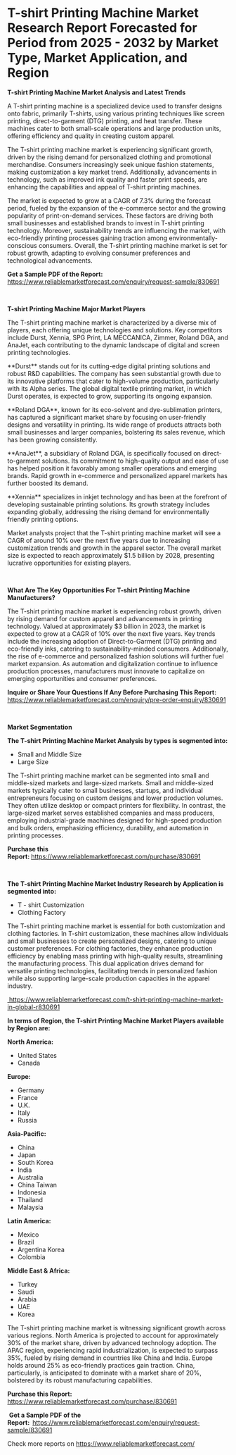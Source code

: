 <p><h1>T-shirt Printing Machine Market Research Report Forecasted for Period from 2025 -  2032 by Market Type, Market Application, and Region</h1></p><p><strong>T-shirt Printing Machine Market Analysis and Latest Trends</strong></p>
<p><p>A T-shirt printing machine is a specialized device used to transfer designs onto fabric, primarily T-shirts, using various printing techniques like screen printing, direct-to-garment (DTG) printing, and heat transfer. These machines cater to both small-scale operations and large production units, offering efficiency and quality in creating custom apparel.</p><p>The T-shirt printing machine market is experiencing significant growth, driven by the rising demand for personalized clothing and promotional merchandise. Consumers increasingly seek unique fashion statements, making customization a key market trend. Additionally, advancements in technology, such as improved ink quality and faster print speeds, are enhancing the capabilities and appeal of T-shirt printing machines.</p><p>The market is expected to grow at a CAGR of 7.3% during the forecast period, fueled by the expansion of the e-commerce sector and the growing popularity of print-on-demand services. These factors are driving both small businesses and established brands to invest in T-shirt printing technology. Moreover, sustainability trends are influencing the market, with eco-friendly printing processes gaining traction among environmentally-conscious consumers. Overall, the T-shirt printing machine market is set for robust growth, adapting to evolving consumer preferences and technological advancements.</p></p>
<p><strong>Get a Sample PDF of the Report:&nbsp;</strong> <a href="https://www.reliablemarketforecast.com/enquiry/request-sample/830691?utm_campaign=3178&utm_medium=2&utm_source=Github&utm_content=ia&utm_term=25032025&utm_id=t-shirt-printing-machine">https://www.reliablemarketforecast.com/enquiry/request-sample/830691</a></p>
<p>&nbsp;</p>
<p><strong>T-shirt Printing Machine Major Market Players</strong></p>
<p><p>The T-shirt printing machine market is characterized by a diverse mix of players, each offering unique technologies and solutions. Key competitors include Durst, Xennia, SPG Print, LA MECCANICA, Zimmer, Roland DGA, and AnaJet, each contributing to the dynamic landscape of digital and screen printing technologies.</p><p>**Durst** stands out for its cutting-edge digital printing solutions and robust R&D capabilities. The company has seen substantial growth due to its innovative platforms that cater to high-volume production, particularly with its Alpha series. The global digital textile printing market, in which Durst operates, is expected to grow, supporting its ongoing expansion.</p><p>**Roland DGA**, known for its eco-solvent and dye-sublimation printers, has captured a significant market share by focusing on user-friendly designs and versatility in printing. Its wide range of products attracts both small businesses and larger companies, bolstering its sales revenue, which has been growing consistently.</p><p>**AnaJet**, a subsidiary of Roland DGA, is specifically focused on direct-to-garment solutions. Its commitment to high-quality output and ease of use has helped position it favorably among smaller operations and emerging brands. Rapid growth in e-commerce and personalized apparel markets has further boosted its demand.</p><p>**Xennia** specializes in inkjet technology and has been at the forefront of developing sustainable printing solutions. Its growth strategy includes expanding globally, addressing the rising demand for environmentally friendly printing options.</p><p>Market analysts project that the T-shirt printing machine market will see a CAGR of around 10% over the next five years due to increasing customization trends and growth in the apparel sector. The overall market size is expected to reach approximately $1.5 billion by 2028, presenting lucrative opportunities for existing players.</p></p>
<p>&nbsp;</p>
<p><strong>What Are The Key Opportunities For T-shirt Printing Machine Manufacturers?</strong></p>
<p><p>The T-shirt printing machine market is experiencing robust growth, driven by rising demand for custom apparel and advancements in printing technology. Valued at approximately $3 billion in 2023, the market is expected to grow at a CAGR of 10% over the next five years. Key trends include the increasing adoption of Direct-to-Garment (DTG) printing and eco-friendly inks, catering to sustainability-minded consumers. Additionally, the rise of e-commerce and personalized fashion solutions will further fuel market expansion. As automation and digitalization continue to influence production processes, manufacturers must innovate to capitalize on emerging opportunities and consumer preferences.</p></p>
<p><strong>Inquire or Share Your Questions If Any Before Purchasing This Report:</strong> <a href="https://www.reliablemarketforecast.com/enquiry/pre-order-enquiry/830691?utm_campaign=3178&utm_medium=2&utm_source=Github&utm_content=ia&utm_term=25032025&utm_id=t-shirt-printing-machine">https://www.reliablemarketforecast.com/enquiry/pre-order-enquiry/830691</a></p>
<p>&nbsp;</p>
<p><strong>Market Segmentation</strong></p>
<p><strong>The T-shirt Printing Machine Market Analysis by types is segmented into:</strong></p>
<p><ul><li>Small and Middle Size</li><li>Large Size</li></ul></p>
<p><p>The T-shirt printing machine market can be segmented into small and middle-sized markets and large-sized markets. Small and middle-sized markets typically cater to small businesses, startups, and individual entrepreneurs focusing on custom designs and lower production volumes. They often utilize desktop or compact printers for flexibility. In contrast, the large-sized market serves established companies and mass producers, employing industrial-grade machines designed for high-speed production and bulk orders, emphasizing efficiency, durability, and automation in printing processes.</p></p>
<p><strong>Purchase this Report:&nbsp;</strong><a href="https://www.reliablemarketforecast.com/purchase/830691?utm_campaign=3178&utm_medium=2&utm_source=Github&utm_content=ia&utm_term=25032025&utm_id=t-shirt-printing-machine">https://www.reliablemarketforecast.com/purchase/830691</a></p>
<p>&nbsp;</p>
<p><strong>The T-shirt Printing Machine Market Industry Research by Application is segmented into:</strong></p>
<p><ul><li>T - shirt Customization</li><li>Clothing Factory</li></ul></p>
<p><p>The T-shirt printing machine market is essential for both customization and clothing factories. In T-shirt customization, these machines allow individuals and small businesses to create personalized designs, catering to unique customer preferences. For clothing factories, they enhance production efficiency by enabling mass printing with high-quality results, streamlining the manufacturing process. This dual application drives demand for versatile printing technologies, facilitating trends in personalized fashion while also supporting large-scale production capacities in the apparel industry.</p></p>
<p><a href="https://www.reliablemarketforecast.com/t-shirt-printing-machine-market-in-global-r830691?utm_campaign=3178&utm_medium=2&utm_source=Github&utm_content=ia&utm_term=25032025&utm_id=t-shirt-printing-machine">&nbsp;https://www.reliablemarketforecast.com/t-shirt-printing-machine-market-in-global-r830691</a></p>
<p><strong>In terms of Region, the T-shirt Printing Machine Market Players available by Region are:</strong></p>
<p>
    <p> <strong> North America: </strong>
        <ul>
            <li>United States</li>
            <li>Canada</li>
        </ul>
        </p> 
    <p> <strong> Europe: </strong>
        <ul>
            <li>Germany</li>
            <li>France</li>
            <li>U.K.</li>
            <li>Italy</li>
            <li>Russia</li>
        </ul>
        </p> 
    <p> <strong> Asia-Pacific: </strong>
        <ul>
            <li>China</li>
            <li>Japan</li>
            <li>South Korea</li>
            <li>India</li>
            <li>Australia</li>
            <li>China Taiwan</li>
            <li>Indonesia</li>
            <li>Thailand</li>
            <li>Malaysia</li>
        </ul>
        </p> 
    <p> <strong> Latin America: </strong>
        <ul>
            <li>Mexico</li>
            <li>Brazil</li>
            <li>Argentina Korea</li>
            <li>Colombia</li>
        </ul>
        </p> 
    <p> <strong> Middle East & Africa: </strong>
        <ul>
            <li>Turkey</li>
            <li>Saudi</li>
            <li>Arabia</li>
            <li>UAE</li>
            <li>Korea</li>
        </ul>
    </p>
    </p>
<p><p>The T-shirt printing machine market is witnessing significant growth across various regions. North America is projected to account for approximately 30% of the market share, driven by advanced technology adoption. The APAC region, experiencing rapid industrialization, is expected to surpass 35%, fueled by rising demand in countries like China and India. Europe holds around 25% as eco-friendly practices gain traction. China, particularly, is anticipated to dominate with a market share of 20%, bolstered by its robust manufacturing capabilities.</p></p>
<p><strong>Purchase this Report: </strong><a href="https://www.reliablemarketforecast.com/purchase/830691?utm_campaign=3178&utm_medium=2&utm_source=Github&utm_content=ia&utm_term=25032025&utm_id=t-shirt-printing-machine">https://www.reliablemarketforecast.com/purchase/830691</a></p>
<p>&nbsp;<strong>Get a Sample PDF of the Report:&nbsp;&nbsp;</strong><a href="https://www.reliablemarketforecast.com/enquiry/request-sample/830691?utm_campaign=3178&utm_medium=2&utm_source=Github&utm_content=ia&utm_term=25032025&utm_id=t-shirt-printing-machine">https://www.reliablemarketforecast.com/enquiry/request-sample/830691</a></p>
<p><strong></strong></p>
<p>Check more reports on <a href="https://www.reliablemarketforecast.com/?utm_campaign=3178&utm_medium=2&utm_source=Github&utm_content=ia&utm_term=25032025&utm_id=t-shirt-printing-machine">https://www.reliablemarketforecast.com/</a></p>